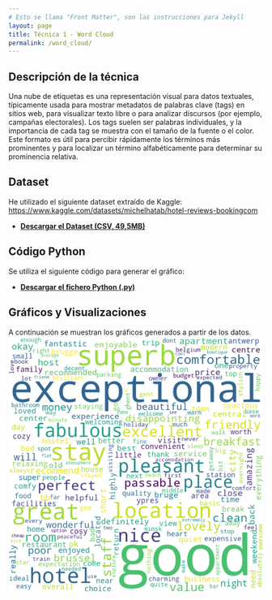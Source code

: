 ```yaml
---
# Esto se llama "Front Matter", son las instrucciones para Jekyll
layout: page
title: Técnica 1 - Word Cloud
permalink: /word_cloud/
---
```


## Descripción de la técnica

Una nube de etiquetas es una representación visual para datos textuales,
típicamente usada para mostrar metadatos de palabras clave (tags) en sitios web,
para visualizar texto libre o para analizar discursos (por ejemplo, campañas
electorales). Los tags suelen ser palabras individuales, y la importancia de cada
tag se muestra con el tamaño de la fuente o el color. Este formato es útil para
percibir rápidamente los términos más prominentes y para localizar un término
alfabéticamente para determinar su prominencia relativa.

## Dataset

He utilizado el siguiente dataset extraído de Kaggle:
	https://www.kaggle.com/datasets/michelhatab/hotel-reviews-bookingcom


* **[Descargar el Dataset (CSV, 49,5MB)](./assets/datasets/booking_reviews.csv)**

## Código Python

Se utiliza el siguiente código para generar el gráfico:

* **[Descargar el fichero Python (.py)](./assets/code/generacion_word_cloud_booking.py)**

## Gráficos y Visualizaciones

A continuación se muestran los gráficos generados a partir de los datos.
![Gráfico](./assets/images/wordcloud_booking.png)